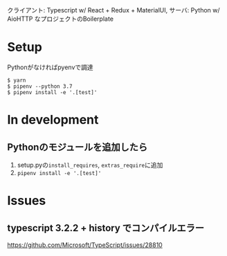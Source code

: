 クライアント: Typescript w/ React + Redux + MaterialUI, サーバ: Python w/ AioHTTP なプロジェクトのBoilerplate


# Setup

Pythonがなければpyenvで調達

```
$ yarn
$ pipenv --python 3.7
$ pipenv install -e '.[test]'
```

# In development
## Pythonのモジュールを追加したら

1. setup.pyの`install_requires`, `extras_require`に追加
2. `pipenv install -e '.[test]'`


# Issues

## typescript 3.2.2 + history でコンパイルエラー

https://github.com/Microsoft/TypeScript/issues/28810
